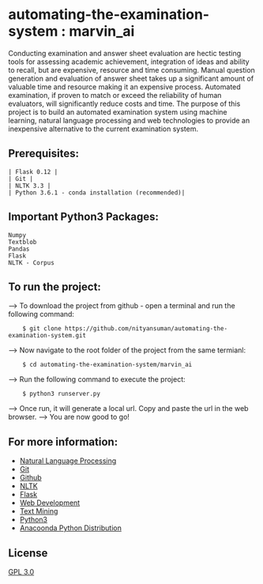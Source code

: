 # automating-the-examination-system : marvin_ai


Conducting examination and answer sheet evaluation are hectic testing tools for assessing academic achievement, 
integration of ideas and ability to recall, but are expensive, resource and time consuming.
Manual question generation and evaluation of answer sheet takes up a significant amount of valuable time and
resource making it an expensive process.
Automated examination, if proven to match or exceed the reliability of human evaluators,
will significantly reduce costs and time.
The purpose of this project is to build an automated examination system using machine learning,
natural language processing and web technologies to provide an inexpensive alternative
to the current examination system.


## Prerequisites:

    | Flask 0.12 |
    | Git |
    | NLTK 3.3 |
    | Python 3.6.1 - conda installation (recommended)|

## Important Python3 Packages:
    Numpy
    Textblob
    Pandas
    Flask
    NLTK - Corpus


## To run the project:

--> To download the project from github - open a terminal and run the following command:
```
    $ git clone https://github.com/nityansuman/automating-the-examination-system.git
```
--> Now navigate to the root folder of the project from the same termianl:
```
    $ cd automating-the-examination-system/marvin_ai
```
--> Run the following command to execute the project:
``` 
    $ python3 runserver.py
```
--> Once run, it will generate a local url. Copy and paste the url in the web browser.
--> You are now good to go!


## For more information:
* [Natural Language Processing](https://nltk.org/book/)
* [Git](https://git-scm.com/)
* [Github](https://github.com/)
* [NLTK](https://nltk.org/)
* [Flask](http://flask.pocoo.org/)
* [Web Development](https://w3schoo.com/)
* [Text Mining](https://en.wikipedia.org/wiki/Text_mining/)
* [Python3](https://python.org/)
* [Anacoonda Python Distribution](https://conda.io)

## License
[GPL 3.0](LICENSE)


